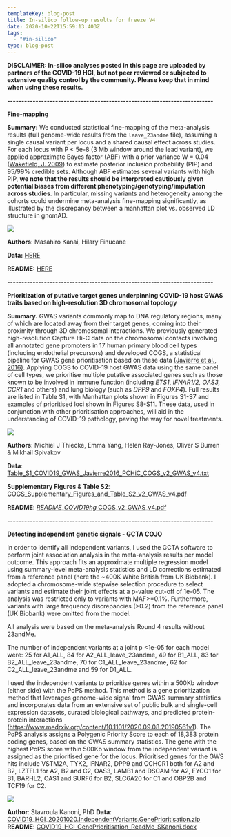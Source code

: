 ```yaml
---
templateKey: blog-post
title: In-silico follow-up results for freeze V4
date: 2020-10-22T15:59:13.403Z
tags:
  - "#in-silico"
type: blog-post
---
```

**DISCLAIMER: In-silico analyses posted in this page are uploaded by partners of the COVID-19 HGI, but not peer reviewed or subjected to extensive quality control by the community. Please keep that in mind when using these results.**

**\-------------------------------------------------------------------------**

**Fine-mapping**

**Summary:** We conducted statistical fine-mapping of the meta-analysis results (full genome-wide results from the `leave_23andme` file), assuming a single causal variant per locus and a shared causal effect across studies. For each locus with P < 5e-8 (3 Mb window around the lead variant), we applied approximate Bayes factor (ABF) with a prior variance W = 0.04 ([Wakefield, J. 2009](https://onlinelibrary.wiley.com/doi/abs/10.1002/gepi.20359)) to estimate posterior inclusion probability (PIP) and 95/99% credible sets. Although ABF estimates several variants with high PIP, **we note that the results should be interpreted cautiously given potential biases from different phenotyping/genotyping/imputation across studies**. In particular, missing variants and heterogeneity among the cohorts could undermine meta-analysis fine-mapping significantly, as illustrated by the discrepancy between a manhattan plot vs. observed LD structure in gnomAD.

![](/img/covid19_hgi_b2_all_leave_23andme_20201020.chr21.31742905-34742905.png)

**Authors**: Masahiro Kanai, Hilary Finucane

**Data:** [HERE](https://storage.googleapis.com/covid19-hg-in-silico-followup/V4/finemapping/COVID19_HGI_20201020_ABF.tar.gz)

**README:** [HERE](https://storage.googleapis.com/covid19-hg-in-silico-followup/V4/finemapping/README.md)

**\-------------------------------------------------------------------------**

**Prioritization of putative target genes underpinning COVID-19 host GWAS traits based on high-resolution 3D chromosomal topology**

**Summary.** GWAS variants commonly map to DNA regulatory regions, many of which are located away from their target genes, coming into their proximity through 3D chromosomal interactions. We previously generated high-resolution Capture Hi-C data on the chromosomal contacts involving all annotated gene promoters in 17 human primary blood cell types (including endothelial precursors) and developed COGS, a statistical pipeline for GWAS gene prioritisation based on these data [(Javierre et al., 2016)](https://paperpile.com/c/JwJn3h/zTY1). Applying COGS to COVID-19 host GWAS data using the same panel of cell types, we prioritise multiple putative associated genes such as those known to be involved in immune function (including *ETS1*, *IFNAR1/2, OAS3, CCR1* and others) and lung biology (such as *DPP9* and *FOXP4*). Full results are listed in Table S1, with Manhattan plots shown in Figures S1-S7 and examples of prioritised loci shown in Figures S8-S11. These data, used in conjunction with other prioritisation approaches, will aid in the understanding of COVID-19 pathology, paving the way for novel treatments.

![](/img/picture1.png)

**Authors**: Michiel J Thiecke, Emma Yang, Helen Ray-Jones, Oliver S Burren & Mikhail Spivakov

**Data**: [Table_S1_COVID19_GWAS_Javierre2016_PCHiC_COGS_v2_GWAS_v4.txt](https://storage.googleapis.com/covid19-hg-in-silico-followup/V4/PCHi-C-priority/Table_S1_COVID19_GWAS_Javierre2016_PCHiC_COGS_v2_GWAS_v4.txt)

**Supplementary Figures & Table S2**: [COGS_Supplementary_Figures_and_Table_S2_v2_GWAS_v4.pdf](https://storage.googleapis.com/covid19-hg-in-silico-followup/V4/PCHi-C-priority/COGS_Supplementary_Figures_and_Table_S2_v2_GWAS_v4.pdf)

**README**: [*README_COVID19hg* COGS_v2_GWAS_v4.pdf](https://storage.googleapis.com/covid19-hg-in-silico-followup/V4/PCHi-C-priority/_README_COVID19hg_%20COGS_v2_GWAS_v4.pdf)

**\-------------------------------------------------------------------------**

**Detecting independent genetic signals - GCTA COJO**

In order to identify all independent variants, I used the GCTA software to perform joint association analysis in the meta-analysis results per model outcome. This approach fits an approximate multiple regression model using summary-level meta-analysis statistics and LD corrections estimated from a reference panel (here the ~400K White British from UK Biobank). I adopted a chromosome-wide stepwise selection procedure to select variants and estimate their joint effects at a p-value cut-off of 1e-05. The analysis was restricted only to variants with MAF>=0.1%. Furthermore, variants with large frequency discrepancies (>0.2) from the reference panel (UK Biobank) were omitted from the model.

All analysis were based on the meta-analysis Round 4 results without 23andMe.

The number of independent variants at a joint p <1e-05 for each model were: 25 for A1_ALL, 84 for A2_ALL_leave_23andme, 49 for B1_ALL, 83 for B2_ALL_leave_23andme, 70 for C1_ALL_leave_23andme, 62 for C2_ALL_leave_23andme and 59 for D1_ALL.

I used the independent variants to prioritise genes within a 500Kb window (either side) with the PoPS method. This method is a gene prioritization method that leverages genome-wide signal from GWAS summary statistics and incorporates data from an extensive set of public bulk and single-cell expression datasets, curated biological pathways, and predicted protein-protein interactions (<https://www.medrxiv.org/content/10.1101/2020.09.08.20190561v1>). The PoPS analysis assigns a Polygenic Priority Score to each of 18,383 protein coding genes, based on the GWAS summary statistics. The gene with the highest PoPS score within 500Kb window from the independent variant is assigned as the prioritised gene for the locus. Prioritised genes for the GWS hits include VSTM2A, TYK2, IFNAR2, DPP9 and CCHCR1 both for A2 and B2, LZTFL1 for A2, B2 and C2, OAS3, LAMB1 and DSCAM for A2, FYCO1 for B1, BARHL2, OAS1 and SURF6 for B2, SLC6A20 for C1 and OBP2B and TCF19 for C2.

![](/img/screen-shot-2020-10-22-at-8.29.27-pm.png)

**Author**: Stavroula Kanoni, PhD
**Data**: [COVID19_HGI_20201020.IndependentVariants.GenePrioritisation.zip](https://storage.googleapis.com/covid19-hg-in-silico-followup/V4/GCTA_COJO/COVID19_HGI_20201020.IndependentVariants.GenePrioritisation.zip)
**README**: [COVID19_HGI_GenePrioritisation_ReadMe_SKanoni.docx](https://storage.googleapis.com/covid19-hg-in-silico-followup/V4/GCTA_COJO/COVID19_HGI_GenePrioritisation_ReadMe_SKanoni.docx)